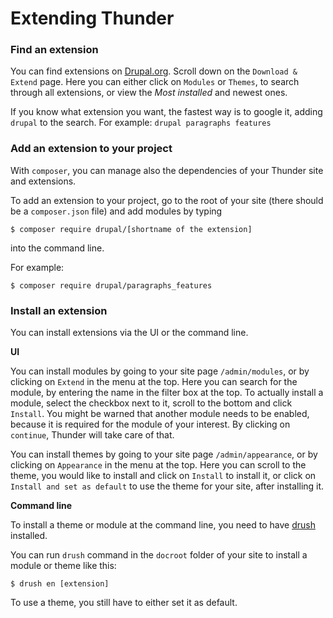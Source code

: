 # Extending Thunder

### Find an extension

You can find extensions on [Drupal.org](https://www.drupal.org/download).
Scroll down on the `Download & Extend` page. Here you can either click on `Modules` or `Themes`, to search through all extensions, or view the _Most installed_ and newest ones.

If you know what extension you want, the fastest way is to google it, adding `drupal` to the search. For example: `drupal paragraphs features`

### Add an extension to your project

With `composer`, you can manage also the dependencies of your Thunder site and extensions.

To add an extension to your project, go to the root of your site (there should be a `composer.json` file) and add modules by typing
```terminal
$ composer require drupal/[shortname of the extension]
```
into the command line.

For example:

```terminal
$ composer require drupal/paragraphs_features
```

### Install an extension

You can install extensions via the UI or the command line.

**UI**

You can install modules by going to your site page `/admin/modules`, or by clicking on `Extend` in the menu at the top. Here you can search for the module, by entering the name in the filter box at the top. To actually install a module, select the checkbox next to it, scroll to the bottom and click `Install`. You might be warned that another module needs to be enabled, because it is required for the module of your interest. By clicking on `continue`, Thunder will take care of that.

You can install themes by going to your site page `/admin/appearance`, or by clicking on `Appearance` in the menu at the top. Here you can scroll to the theme, you would like to install and click on `Install` to install it, or click on `Install and set as default` to use the theme for your site, after installing it.

**Command line**

To install a theme or module at the command line, you need to have [drush](http://www.drush.org/en/master/) installed.

You can run `drush` command in the `docroot` folder of your site to install a module or theme like this:
```terminal
$ drush en [extension]
```

To use a theme, you still have to either set it as default.
